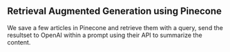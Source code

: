 Retrieval Augmented Generation using Pinecone
---
We save a few articles in Pinecone and retrieve them with a query, send the resultset to OpenAI within a prompt using their API to summarize the content.